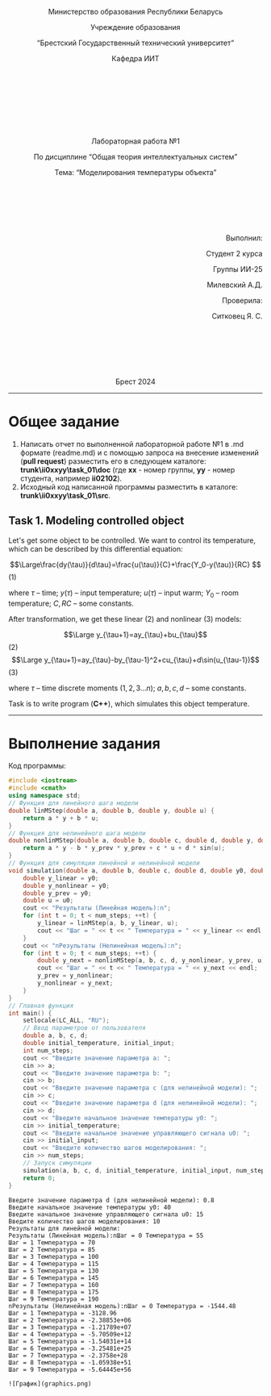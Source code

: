 <p align="center"> Министерство образования Республики Беларусь</p>
<p align="center">Учреждение образования</p>
<p align="center">“Брестский Государственный технический университет”</p>
<p align="center">Кафедра ИИТ</p>
<br><br><br><br><br><br><br>
<p align="center">Лабораторная работа №1</p>
<p align="center">По дисциплине “Общая теория интеллектуальных систем”</p>
<p align="center">Тема: “Моделирования температуры объекта”</p>
<br><br><br><br><br>
<p align="right">Выполнил:</p>
<p align="right">Студент 2 курса</p>
<p align="right">Группы ИИ-25</p>
<p align="right">Милевский А.Д.</p>
<p align="right">Проверила:</p>
<p align="right">Ситковец Я. С.</p>
<br><br><br><br><br>
<p align="center">Брест 2024</p>

<hr>

# Общее задание #
1. Написать отчет по выполненной лабораторной работе №1 в .md формате (readme.md) и с помощью запроса на внесение изменений (**pull request**) разместить его в следующем каталоге: **trunk\ii0xxyy\task_01\doc** (где **xx** - номер группы, **yy** - номер студента, например **ii02102**).
2. Исходный код написанной программы разместить в каталоге: **trunk\ii0xxyy\task_01\src**.
## Task 1. Modeling controlled object ##
Let's get some object to be controlled. We want to control its temperature, which can be described by this differential equation:

$$\Large\frac{dy(\tau)}{d\tau}=\frac{u(\tau)}{C}+\frac{Y_0-y(\tau)}{RC} $$ (1)

where $\tau$ – time; $y(\tau)$ – input temperature; $u(\tau)$ – input warm; $Y_0$ – room temperature; $C,RC$ – some constants.

After transformation, we get these linear (2) and nonlinear (3) models:

$$\Large y_{\tau+1}=ay_{\tau}+bu_{\tau}$$ (2)
$$\Large y_{\tau+1}=ay_{\tau}-by_{\tau-1}^2+cu_{\tau}+d\sin(u_{\tau-1})$$ (3)

where $\tau$ – time discrete moments ($1,2,3{\dots}n$); $a,b,c,d$ – some constants.

Task is to write program (**С++**), which simulates this object temperature.

<hr>

# Выполнение задания #

Код программы:
```C++
#include <iostream>
#include <cmath>
using namespace std;
// Функция для линейного шага модели
double linMStep(double a, double b, double y, double u) {
    return a * y + b * u;
}
// Функция для нелинейного шага модели
double nonlinMStep(double a, double b, double c, double d, double y, double y_prev, double u) {
    return a * y - b * y_prev * y_prev + c * u + d * sin(u);
}
// Функция для симуляции линейной и нелинейной модели
void simulation(double a, double b, double c, double d, double y0, double u0, int num_steps) {
    double y_linear = y0;
    double y_nonlinear = y0;
    double y_prev = y0;
    double u = u0;
    cout << "Результаты (Линейная модель):n";
    for (int t = 0; t < num_steps; ++t) {
        y_linear = linMStep(a, b, y_linear, u);
        cout << "Шаг = " << t << " Температура = " << y_linear << endl;
    }
    cout << "nРезультаты (Нелинейная модель):n";
    for (int t = 0; t < num_steps; ++t) {
        double y_next = nonlinMStep(a, b, c, d, y_nonlinear, y_prev, u);
        cout << "Шаг = " << t << " Температура = " << y_next << endl;
        y_prev = y_nonlinear;
        y_nonlinear = y_next;
    }
}
// Главная функция
int main() {
    setlocale(LC_ALL, "RU");
    // Ввод параметров от пользователя
    double a, b, c, d;
    double initial_temperature, initial_input;
    int num_steps;
    cout << "Введите значение параметра a: ";
    cin >> a;
    cout << "Введите значение параметра b: ";
    cin >> b;
    cout << "Введите значение параметра c (для нелинейной модели): ";
    cin >> c;
    cout << "Введите значение параметра d (для нелинейной модели): ";
    cin >> d;
    cout << "Введите начальное значение температуры y0: ";
    cin >> initial_temperature;
    cout << "Введите начальное значение управляющего сигнала u0: ";
    cin >> initial_input;
    cout << "Введите количество шагов моделирования: ";
    cin >> num_steps;
    // Запуск симуляции
    simulation(a, b, c, d, initial_temperature, initial_input, num_steps);
    return 0;
}
```     
```
Введите значение параметра d (для нелинейной модели): 0.8
Введите начальное значение температуры y0: 40
Введите начальное значение управляющего сигнала u0: 15
Введите количество шагов моделирования: 10
Результаты для линейной модели:
Результаты (Линейная модель):nШаг = 0 Температура = 55
Шаг = 1 Температура = 70
Шаг = 2 Температура = 85
Шаг = 3 Температура = 100
Шаг = 4 Температура = 115
Шаг = 5 Температура = 130
Шаг = 6 Температура = 145
Шаг = 7 Температура = 160
Шаг = 8 Температура = 175
Шаг = 9 Температура = 190
nРезультаты (Нелинейная модель):nШаг = 0 Температура = -1544.48
Шаг = 1 Температура = -3128.96
Шаг = 2 Температура = -2.38853e+06
Шаг = 3 Температура = -1.21789e+07
Шаг = 4 Температура = -5.70509e+12
Шаг = 5 Температура = -1.54031e+14
Шаг = 6 Температура = -3.25481e+25
Шаг = 7 Температура = -2.3758e+28
Шаг = 8 Температура = -1.05938e+51
Шаг = 9 Температура = -5.64445e+56

![График](graphics.png)